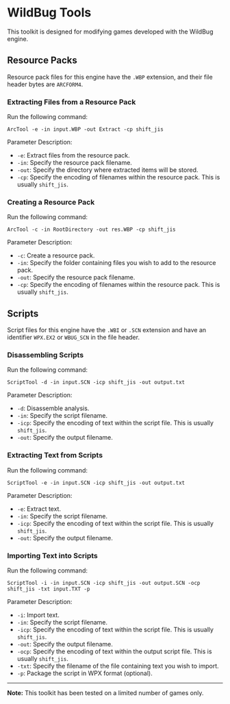 # WildBug Tools

This toolkit is designed for modifying games developed with the WildBug engine.

## Resource Packs

Resource pack files for this engine have the `.WBP` extension, and their file header bytes are `ARCFORM4`.

### Extracting Files from a Resource Pack

Run the following command:
```
ArcTool -e -in input.WBP -out Extract -cp shift_jis
```

Parameter Description:
- `-e`: Extract files from the resource pack.
- `-in`: Specify the resource pack filename.
- `-out`: Specify the directory where extracted items will be stored.
- `-cp`: Specify the encoding of filenames within the resource pack. This is usually `shift_jis`.

### Creating a Resource Pack

Run the following command:
```
ArcTool -c -in RootDirectory -out res.WBP -cp shift_jis
```

Parameter Description:
- `-c`: Create a resource pack.
- `-in`: Specify the folder containing files you wish to add to the resource pack.
- `-out`: Specify the resource pack filename.
- `-cp`: Specify the encoding of filenames within the resource pack. This is usually `shift_jis`.

## Scripts

Script files for this engine have the `.WBI` or `.SCN` extension and have an identifier `WPX.EX2` or `WBUG_SCN` in the file header.

### Disassembling Scripts

Run the following command:
```
ScriptTool -d -in input.SCN -icp shift_jis -out output.txt
```

Parameter Description:
- `-d`: Disassemble analysis.
- `-in`: Specify the script filename.
- `-icp`: Specify the encoding of text within the script file. This is usually `shift_jis`.
- `-out`: Specify the output filename.

### Extracting Text from Scripts

Run the following command:
```
ScriptTool -e -in input.SCN -icp shift_jis -out output.txt
```

Parameter Description:
- `-e`: Extract text.
- `-in`: Specify the script filename.
- `-icp`: Specify the encoding of text within the script file. This is usually `shift_jis`.
- `-out`: Specify the output filename.

### Importing Text into Scripts

Run the following command:
```
ScriptTool -i -in input.SCN -icp shift_jis -out output.SCN -ocp shift_jis -txt input.TXT -p
```

Parameter Description:
- `-i`: Import text.
- `-in`: Specify the script filename.
- `-icp`: Specify the encoding of text within the script file. This is usually `shift_jis`.
- `-out`: Specify the output filename.
- `-ocp`: Specify the encoding of text within the output script file. This is usually `shift_jis`.
- `-txt`: Specify the filename of the file containing text you wish to import.
- `-p`: Package the script in WPX format (optional).

---

**Note:** This toolkit has been tested on a limited number of games only.
